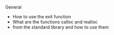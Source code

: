 General
* How to use the exit function
* What are the functions calloc and realloc 
* from the standard library and how to use them